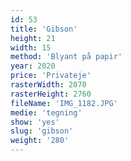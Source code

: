 ```yaml
---
id: 53
title: 'Gibson'
height: 21
width: 15
method: 'Blyant på papir'
year: 2020
price: 'Privateje'
rasterWidth: 2070
rasterHeight: 2760
fileName: 'IMG_1182.JPG'
medie: 'tegning'
show: 'yes'
slug: 'gibson'
weight: '280'
---
```

